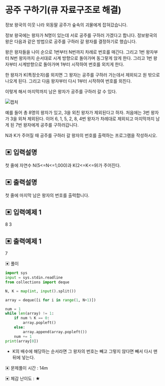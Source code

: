 # 공주 구하기(큐 자료구조로 해결)

정보 왕국의 이웃 나라 외동딸 공주가 숲속의 괴물에게 잡혀갔습니다.

정보 왕국에는 왕자가 N명이 있는데 서로 공주를 구하러 가겠다고 합니다. 정보왕국의 왕은 다음과 같은 방법으로 공주를 구하러 갈 왕자를 결정하기로 했습니다.

왕은 왕자들을 나이 순으로 1번부터 N번까지 차례로 번호를 매긴다. 그리고 1번 왕자부터 N번 왕자까지 순서대로 시계 방향으로 돌아가며 동그랗게 앉게 한다. 그리고 1번 왕자부터 시계방향으로 돌아가며 1부터 시작하여 번호를 외치게 한다. 

한 왕자가 K(특정숫자)를 외치면 그 왕자는 공주를 구하러 가는데서 제외되고 원 밖으로 나오게 된다. 그리고 다음 왕자부터 다시 1부터 시작하여 번호를 외친다.

이렇게 해서 마지막까지 남은 왕자가 공주를 구하러 갈 수 있다.

![캡처](https://github.com/dnwls16071/TIL/assets/106802375/dd780545-f6fa-4e2f-9b8a-5a0a4eca2b2e)

예를 들어 총 8명의 왕자가 있고, 3을 외친 왕자가 제외된다고 하자. 처음에는 3번 왕자가 3을 외쳐 제외된다. 이어 6, 1, 5, 2, 8, 4번 왕자가 차례대로 제외되고 마지막까지 남게 된 7번 왕자에게 공주를 구하러갑니다.

N과 K가 주어질 때 공주를 구하러 갈 왕자의 번호를 출력하는 프로그램을 작성하시오.

## ▣ 입력설명

첫 줄에 자연수 N(5<=N<=1,000)과 K(2<=K<=9)가 주어진다.

## ▣ 출력설명

첫 줄에 마지막 남은 왕자의 번호를 출력합니다.

## ▣ 입력예제 1

8 3

## ▣ 출력예제 1

7

▣ 풀이

```python
import sys
input = sys.stdin.readline
from collections import deque

N, K = map(int, input().split())

array = deque([i for i in range(1, N+1)])

num = 1
while len(array) != 1:
    if num % K == 0:
        array.popleft()
    else:
        array.append(array.popleft())
    num += 1
print(array[0])
```

- K의 배수에 해당하는 순서라면 그 왕자의 번호는 빼고 그렇지 않다면 빼서 다시 맨 뒤에 넣는다.

▣ 문제풀이 시간 : 14m

▣ 체감 난이도 : ★
